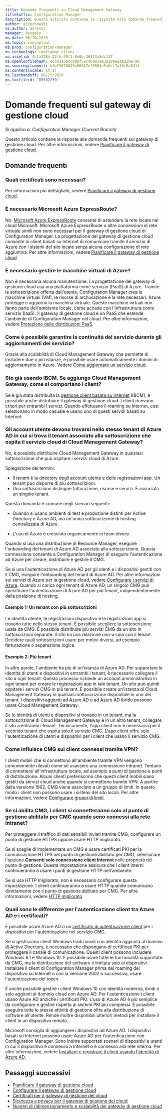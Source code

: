 ```yaml
---
title: Domande frequenti su Cloud Management Gateway
titleSuffix: Configuration Manager
description: Questo articolo contiene le risposte alle domande frequenti sul gateway di gestione cloud
author: aczechowski
ms.author: aaroncz
manager: dougeby
ms.date: 06/10/2020
ms.topic: conceptual
ms.prod: configuration-manager
ms.technology: configmgr-client
ms.assetid: 4c1a128d-22fb-49f1-8e0b-36513a8dc117
ms.openlocfilehash: ecc91168cc90af58c40903ea3d288eeaa82be7a0
ms.sourcegitcommit: b4b75876839e86357ef5804e5a0cf7a16c8a0414
ms.contentlocale: it-IT
ms.lasthandoff: 06/27/2020
ms.locfileid: "85502239"
---
```

# <a name="frequently-asked-questions-about-the-cloud-management-gateway"></a>Domande frequenti sul gateway di gestione cloud

*Si applica a: Configuration Manager (Current Branch)*

Questo articolo contiene le risposte alle domande frequenti sul gateway di gestione cloud. Per altre informazioni, vedere [Pianificare il gateway di gestione cloud](plan-cloud-management-gateway.md).

## <a name="frequently-asked-questions"></a>Domande frequenti

### <a name="what-certificates-do-i-need"></a>Quali certificati sono necessari?

Per informazioni più dettagliate, vedere [Pianificare il gateway di gestione cloud](certificates-for-cloud-management-gateway.md).

### <a name="do-i-need-azure-expressroute"></a>È necessario Microsoft Azure ExpressRoute?

No. [Microsoft Azure ExpressRoute](/azure/expressroute/expressroute-introduction) consente di estendere la rete locale nel cloud Microsoft. Microsoft Azure ExpressRoute o altre connessioni di rete virtuale simili non sono necessari per il gateway di gestione cloud di Configuration Manager. La progettazione del gateway di gestione cloud consente ai client basati su Internet di comunicare tramite il servizio di Azure con i sistemi del sito locale senza alcuna configurazione di rete aggiuntiva. Per altre informazioni, vedere [Pianificare il gateway di gestione cloud](plan-cloud-management-gateway.md)

<!-- SCCMDocs#1659 -->

### <a name="do-i-need-to-maintain-the-azure-virtual-machines"></a>È necessario gestire le macchine virtuali di Azure?

Non è necessaria alcuna manutenzione. La progettazione del gateway di gestione cloud usa una piattaforma come servizio (PaaS) di Azure. Tramite la sottoscrizione offerta dall'utente, Configuration Manager crea le macchine virtuali (VM), le risorse di archiviazione e la rete necessari. Azure protegge e aggiorna la macchina virtuale. Queste macchine virtuali non fanno parte dell'ambiente locale, come accade con l'infrastruttura come servizio (IaaS). Il gateway di gestione cloud è un PaaS che estende l'ambiente di Configuration Manager nel cloud. Per altre informazioni, vedere [Protezione delle distribuzioni PaaS](/azure/security/security-paas-deployments).

### <a name="how-can-i-ensure-service-continuity-during-service-updates"></a>Come è possibile garantire la continuità del servizio durante gli aggiornamenti del servizio?

Grazie alla scalabilità di Cloud Management Gateway che permette di includere due o più istanze, è possibile usare automaticamente i domini di aggiornamento in Azure. Vedere [Come aggiornare un servizio cloud](/azure/cloud-services/cloud-services-update-azure-service).

### <a name="im-already-using-ibcm-if-i-add-cmg-how-do-clients-behave"></a>Sto già usando IBCM. Se aggiungo Cloud Management Gateway, come si comportano i client?

Se è già stata distribuita la [gestione client basata su Internet](../plan-internet-based-client-management.md) (IBCM), è possibile anche distribuire il gateway di gestione cloud. I client ricevono criteri per entrambi i servizi. Quando effettuano il roaming su Internet, essi selezionano in modo casuale e usano uno di questi servizi basati su Internet.

### <a name="do-the-user-accounts-have-to-be-in-the-same-azure-ad-tenant-as-the-tenant-associated-with-the-subscription-that-hosts-the-cmg-cloud-service"></a><a name="bkmk_tenant"></a> Gli account utente devono trovarsi nello stesso tenant di Azure AD in cui si trova il tenant associato alla sottoscrizione che ospita il servizio cloud di Cloud Management Gateway?
<!--SCCMDocs-pr issue #2873-->
No, è possibile distribuire Cloud Management Gateway in qualsiasi sottoscrizione che può ospitare i servizi cloud di Azure.

Spiegazione dei termini:

- Il _tenant_ è la directory degli account utente e delle registrazioni app. Un tenant può disporre di più sottoscrizioni.
- Una _sottoscrizione_ distingue fatturazione, risorse e servizi. È associata un singolo tenant.

Questa domanda è comune negli scenari seguenti:  

- Quando si usano ambienti di test e produzione distinti per Active Directory e Azure AD, ma un'unica sottoscrizione di hosting centralizzata di Azure.

- L'uso di Azure è cresciuto organicamente in team diversi

Quando si usa una distribuzione di Resource Manager, eseguire l'onboarding del tenant di Azure AD associato alla sottoscrizione. Questa connessione consente a Configuration Manager di eseguire l'autenticazione ad Azure per creare, distribuire e gestire il CMG.  

Se si usa l'autenticazione di Azure AD per gli utenti e i dispositivi gestiti con il CMG, eseguire l'onboarding del tenant di Azure AD. Per altre informazioni sui servizi di Azure per la gestione cloud, vedere [Configurare i servizi di Azure](../../../servers/deploy/configure/azure-services-wizard.md). Quando si carica ogni tenant di Azure AD, un singolo CMG può specificare l'autenticazione di Azure AD per più tenant, indipendentemente dalla posizione di hosting.

#### <a name="example-1-one-tenant-with-multiple-subscriptions"></a>Esempio 1: Un tenant con più sottoscrizioni

Le identità utente, le registrazioni dispositivo e le registrazioni app si trovano tutte nello stesso tenant. È possibile scegliere la sottoscrizione usata da CMG. È possibile distribuire più servizi CMG da un sito in sottoscrizioni separate. Il sito ha una relazione uno-a-uno con il tenant. Decidere quali sottoscrizioni usare per motivi diversi, ad esempio fatturazione o separazione logica.

#### <a name="example-2-multiple-tenants"></a>Esempio 2: Più tenant

In altre parole, l'ambiente ha più di un'istanza di Azure AD. Per supportare le identità di utenti e dispositivi in entrambi i tenant, è necessario collegare il sito a ogni tenant. Questo processo richiede un account amministrativo in ogni tenant per creare le registrazioni app in tale tenant. Un sito può quindi ospitare i servizi CMG in più tenant. È possibile creare un'istanza di Cloud Management Gateway in qualsiasi sottoscrizione disponibile in uno dei tenant. I dispositivi aggiunti ad Azure AD o ad Azure AD ibrido possono usare Cloud Management Gateway.

Se le identità di utenti e dispositivi si trovano in un tenant, ma la sottoscrizione di Cloud Management Gateway è in un altro tenant, collegare il sito a entrambi i tenant. Tecnicamente, l'app client non è necessaria per il secondo tenant che ospita solo il servizio CMG. L'app client offre solo l'autenticazione di utenti e dispositivi per i client che usano il servizio CMG.<!-- SCCMDocs#1902 -->

### <a name="how-does-cmg-affect-my-clients-connected-via-vpn"></a>Come influisce CMG sui client connessi tramite VPN?

I client mobili che si connettono all'ambiente tramite VPN vengono comunemente rilevati come se usassero una connessione Intranet. Tentano di connettersi all'infrastruttura locale, ad esempio a punti di gestione e punti di distribuzione. Alcuni clienti preferiscono che questi client mobili siano gestiti da servizi cloud anche quando si connettono tramite VPN. A partire dalla versione 1902, CMG viene associato a un gruppo di limiti. In questo modo i client non possono usare i sistemi del sito locali. Per altre informazioni, vedere [Configurare gruppi di limiti](setup-cloud-management-gateway.md#configure-boundary-groups).

### <a name="if-i-enable-a-cmg-will-my-clients-only-connect-to-the-cmg-enabled-management-point-when-theyre-connected-to-the-intranet"></a>Se si abilita CMG, i client si connetteranno solo al punto di gestione abilitato per CMG quando sono connessi alla rete Intranet?

Per proteggere il traffico di dati sensibili inviati tramite CMG, configurare un punto di gestione HTTPS oppure usare HTTP migliorato.

Se si sceglie di implementare un CMG e usare certificati PKI per la comunicazione HTTPS nel punto di gestione abilitato per CMG, selezionare l'opzione **Consenti solo connessione client Internet** nelle proprietà del punto di gestione. Questa impostazione assicura che i client interni continueranno a usare i punti di gestione HTTP nell'ambiente.

Se si usa HTTP migliorato, non è necessario configurare questa impostazione. I client continueranno a usare HTTP quando comunicano direttamente con il punto di gestione abilitato per CMG. Per altre informazioni, vedere [HTTP migliorato](../../../plan-design/hierarchy/enhanced-http.md).

### <a name="what-are-the-differences-with-client-authentication-between-azure-ad-and-certificates"></a>Quali sono le differenze per l'autenticazione client tra Azure AD e i certificati?
<!-- MEMDocs#277 -->
È possibile usare Azure AD o un [certificato di autenticazione client](certificates-for-cloud-management-gateway.md#bkmk_clientauth) per i dispositivi per l'autenticazione nel servizio CMG.

Se si gestiscono client Windows tradizionali con identità aggiunta al dominio di Active Directory, è necessario che dispongano di certificati PKI per proteggere il canale di comunicazione. Questi client possono includere Windows 8.1 e Windows 10. È possibile usare tutte le funzionalità supportate da CMG, ma la distribuzione del software è limitata solo ai dispositivi. Installare il client di Configuration Manager prima del roaming del dispositivo su Internet o con la versione 2002 o successiva, usare l'autenticazione del token.

È anche possibile gestire i client Windows 10 con identità moderna, ibridi o solo aggiunti al dominio cloud con Azure AD. Per l'autenticazione i client usano Azure AD anziché i certificati PKI. L'uso di Azure AD è più semplice da configurare e gestire rispetto ai sistemi PKI più complessi. È possibile eseguire tutte le stesse attività di gestione oltre alla distribuzione di software all'utente. Rende inoltre disponibili ulteriori metodi per installare il client in un dispositivo remoto.

Microsoft consiglia di aggiungere i dispositivi ad Azure AD. I dispositivi basati su Internet possono usare Azure AD per l'autenticazione con Configuration Manager. Sono inoltre supportati scenari di dispositivi e utenti in cui il dispositivo è connesso a Internet o è connesso alla rete interna. Per altre informazioni, vedere [Installare e registrare il client usando l'identità di Azure AD](../../deploy/deploy-clients-cmg-azure.md#install-and-register-the-client-using-azure-ad-identity).

## <a name="next-steps"></a>Passaggi successivi

- [Pianificare il gateway di gestione cloud](plan-cloud-management-gateway.md)
- [Configurare il gateway di gestione cloud](setup-cloud-management-gateway.md)
- [Certificati per il gateway di gestione del cloud](certificates-for-cloud-management-gateway.md)
- [Sicurezza e privacy per il gateway di gestione del cloud](security-and-privacy-for-cloud-management-gateway.md)
- [Numeri di ridimensionamento e scalabilità del gateway di gestione cloud](../../../plan-design/configs/size-and-scale-numbers.md#bkmk_cmg)
